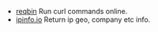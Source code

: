 - [reqbin](https://reqbin.com/curl) Run curl commands online.
- [ipinfo.io](https://ipinfo.io/) Return ip geo, company etc info.
